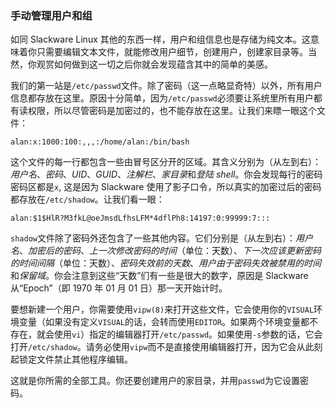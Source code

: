 ### 手动管理用户和组

如同 Slackware Linux 其他的东西一样，用户和组信息也是存储为纯文本。这意味着你只需要编辑文本文件，就能修改用户细节，创建用户，创建家目录等。当然，你观赏如何做到这一切之后你就会发现蕴含其中的简单的美感。

我们的第一站是`/etc/passwd`文件。除了密码（这一点略显奇特）以外，所有用户信息都存放在这里。原因十分简单，因为`/etc/passwd`必须要让系统里所有用户都有读权限，所以尽管密码是加密过的，也不能存放在这里。让我们来瞟一眼这个文件：

```
alan:x:1000:100:,,,:/home/alan:/bin/bash
```

这个文件的每一行都包含一些由冒号区分开的区域。其含义分别为（从左到右）：_用户名_、_密码_、_UID_、_GUID_、_注解栏_、*家目录*和*登陆 shell*。你会发现每行的密码密码区都是`x`, 这是因为 Slackware 使用了影子口令，所以真实的加密过后的密码都存放在`/etc/shadow`。让我们看一眼：

```
alan:$1$HlR?M3fkL@oeJmsdLfhsLFM*4dflPh8:14197:0:99999:7:::
```

`shadow`文件除了密码外还包含了一些其他内容。它们分别是（从左到右）：_用户名_、_加密后的密码_、_上一次修改密码的时间_（单位：天数）、_下一次应该更新密码的时间间隔_（单位：天数）、_密码失效前的天数_、*用户由于密码失效被禁用的时间*和*保留域*。你会注意到这些“天数”们有一些是很大的数字，原因是 Slackware 从“Epoch”（即 1970 年 01 月 01 日）那一天开始计时。

要想新建一个用户，你需要使用`vipw(8)`来打开这些文件，它会使用你的`VISUAL`环境变量（如果没有定义`VISUAL`的话，会转而使用`EDITOR`。如果两个环境变量都不存在，就会使用`vi`）指定的编辑器打开`/etc/passwd`。如果使用`-s`参数的话，它会打开`/etc/shadow`。请务必使用`vipw`而不是直接使用编辑器打开，因为它会从此刻起锁定文件禁止其他程序编辑。

这就是你所需的全部工具。你还要创建用户的家目录，并用`passwd`为它设置密码。
